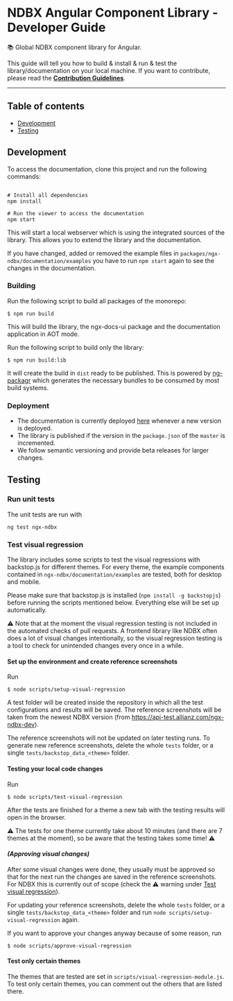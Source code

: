 # NDBX Angular Component Library - Developer Guide

📚 Global NDBX component library for Angular.

This guide will tell you how to build & install & run & test the library/documentation on your local machine.
If you want to contribute, please read the **[Contribution Guidelines](CONTRIBUTING.md)**.

---

## Table of contents

- [Development](#development)
- [Testing](#testing)

## Development
To access the documentation, clone this project and run the following commands:

```shell

# Install all dependencies
npm install

# Run the viewer to access the documentation
npm start

```

This will start a local webserver which is using
the integrated sources of the library. This allows you to extend the library and the documentation.

If you have changed, added or removed the example files in `packages/ngx-ndbx/documentation/examples` you have to run `npm start` again to see the changes in the documentation.

### Building
Run the following script to build all packages of the monorepo:

```shell
$ npm run build
```

This will build the library, the ngx-docs-ui package and the documentation application in AOT mode.

Run the following script to build only the library:

```shell
$ npm run build:lib
```

It will create the build in `dist` ready to be published.
This is powered by [ng-packagr](https://github.com/dherges/ng-packagr) which generates the necessary bundles to be consumed by most build systems.

### Deployment
+ The documentation is currently deployed [here](https://api-test.allianz.com/ngx-ndbx-dev/my-viewer/) whenever a new version is deployed.
+ The library is published if the version in the `package.json` of the `master` is incremented.
+ We follow semantic versioning and provide beta releases for larger changes.


## Testing

### Run unit tests

The unit tests are run with

`ng test ngx-ndbx`

### Test visual regression

The library includes some scripts to test the visual regressions with backstop.js for different themes. For every theme, the example components contained in `ngx-ndbx/documentation/examples` are tested, both for desktop and mobile.

Please make sure that backstop.js is installed (`npm install -g backstopjs`) before running the scripts mentioned below. Everything else will be set up automatically.

⚠️ Note that at the moment the visual regression testing is not included in the automated checks of pull requests. A frontend library like NDBX often does a lot of visual changes intentionally, so the visual regression testing is a tool to check for unintended changes every once in a while.

#### Set up the environment and create reference screenshots

Run

```
$ node scripts/setup-visual-regression
```

A test folder will be created inside the repository in which all the test configurations and results will be saved. The reference screenshots will be taken from the newest NDBX version (from https://api-test.allianz.com/ngx-ndbx-dev).

The reference screenshots will not be updated on later testing runs. To generate new reference screenshots, delete the whole `tests` folder, or a single `tests/backstop_data_<theme>` folder.

#### Testing your local code changes

Run

```
$ node scripts/test-visual-regression
```

After the tests are finished for a theme a new tab with the testing results will open in the browser.

⚠️ The tests for one theme currently take about 10 minutes (and there are 7 themes at the moment), so be aware that the testing takes some time! ⚠️

#### _(Approving visual changes)_

After some visual changes were done, they usually must be approved so that for the next run the changes are saved in the reference screenshots. For NDBX this is currently out of scope (check the ⚠️ warning under [Test visual regression](#test-visual-regression)).

For updating your reference screenshots, delete the whole `tests` folder, or a single `tests/backstop_data_<theme>` folder and run `node scripts/setup-visual-regression` again.

If you want to approve your changes anyway because of some reason, run

```
$ node scripts/approve-visual-regression
```

#### Test only certain themes

The themes that are tested are set in `scripts/visual-regression-module.js`. To test only certain themes, you can comment out the others that are listed there.
